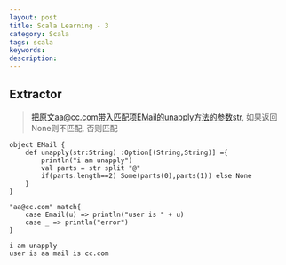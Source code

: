 ```yaml
---
layout: post
title: Scala Learning - 3
category: Scala
tags: scala
keywords:
description:
---
```

## Extractor  

> 把原文aa@cc.com带入匹配项EMail的unapply方法的参数str, 如果返回None则不匹配, 否则匹配

```
object EMail {
    def unapply(str:String) :Option[(String,String)] ={
        println("i am unapply")
        val parts = str split "@"
        if(parts.length==2) Some(parts(0),parts(1)) else None
    }
}

"aa@cc.com" match{
    case Email(u) => println("user is " + u)
    case _ => println("error")
}

i am unapply
user is aa mail is cc.com
```  
